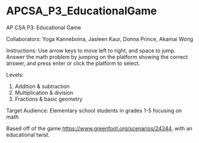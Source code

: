 # APCSA_P3_EducationalGame
AP CSA P3: Educational Game

Collaborators: Yoga Kanneboina, Jasleen Kaur, Donna Prince, Akamai Wong

Instructions: 
Use arrow keys to move left to right, and space to jump.
Answer the math problem by jumping on the platform showing the correct answer, and press enter or click the platform to select. 

Levels:
1. Addition & subtraction
2. Multiplication & division
3. Fractions & basic geometry

Target Audience: Elementary school students in grades 1-5 focusing on math

Based off of the game https://www.greenfoot.org/scenarios/24344, with an educational twist.  

